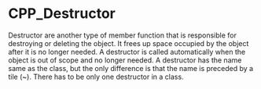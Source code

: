 # CPP_Destructor
Destructor are another type of member function that is responsible for destroying or deleting the object.
It frees up space occupied by the object after it is no longer needed.
A destructor is called automatically when the object is out of scope and no longer needed.
A destructor has the name same as the class, but the only difference is that the name is preceded by a tile (~).
There has to be only one destructor in a class.

